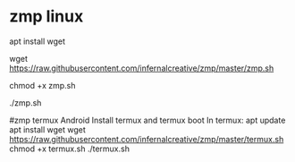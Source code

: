 # zmp linux
apt install wget

wget https://raw.githubusercontent.com/infernalcreative/zmp/master/zmp.sh

chmod +x zmp.sh

./zmp.sh

#zmp termux Android
Install termux and termux boot
In termux:
apt update
apt install wget
wget https://raw.githubusercontent.com/infernalcreative/zmp/master/termux.sh
chmod +x termux.sh
./termux.sh
